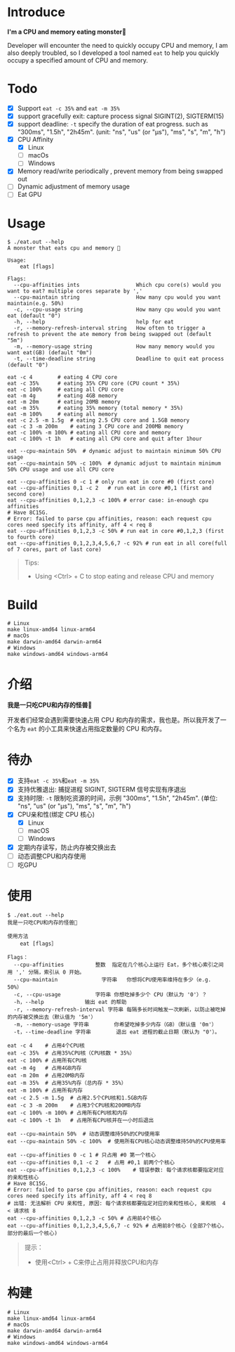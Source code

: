 # Introduce
<b>I'm a CPU and memory eating monster🦕</b>

Developer will encounter the need to quickly occupy CPU and memory, I am also deeply troubled, so I developed a tool named `eat` to help you quickly occupy a specified amount of CPU and memory.

# Todo

- [x] Support `eat -c 35%` and `eat -m 35%`
- [x] support gracefully exit: capture process signal SIGINT(2), SIGTERM(15)
- [x] support deadline: `-t` specify the duration of eat progress. such as "300ms", "1.5h", "2h45m". (unit: "ns", "us" (or "µs"), "ms", "s", "m", "h")
- [x] CPU Affinity
  - [x] Linux
  - [ ] macOs
  - [ ] Windows
- [x] Memory read/write periodically , prevent memory from being swapped out
- [ ] Dynamic adjustment of memory usage
- [ ] Eat GPU

# Usage

```shell
$ ./eat.out --help
A monster that eats cpu and memory 🦕

Usage:
    eat [flags]

Flags:
  --cpu-affinities ints                  Which cpu core(s) would you want to eat? multiple cores separate by ','
  --cpu-maintain string                  How many cpu would you want maintain(e.g. 50%)
  -c, --cpu-usage string                 How many cpu would you want eat (default "0")
  -h, --help                             help for eat
  -r, --memory-refresh-interval string   How often to trigger a refresh to prevent the ate memory from being swapped out (default "5m")
  -m, --memory-usage string              How many memory would you want eat(GB) (default "0m")
  -t, --time-deadline string             Deadline to quit eat process (default "0")
```

```shell
eat -c 4		# eating 4 CPU core
eat -c 35%		# eating 35% CPU core (CPU count * 35%)
eat -c 100%		# eating all CPU core
eat -m 4g		# eating 4GB memory
eat -m 20m		# eating 20MB memory
eat -m 35%		# eating 35% memory (total memory * 35%)
eat -m 100%		# eating all memory
eat -c 2.5 -m 1.5g	# eating 2.5 CPU core and 1.5GB memory
eat -c 3 -m 200m	# eating 3 CPU core and 200MB memory
eat -c 100% -m 100%	# eating all CPU core and memory
eat -c 100% -t 1h	# eating all CPU core and quit after 1hour

eat --cpu-maintain 50%	# dynamic adjust to maintain minimum 50% CPU usage
eat --cpu-maintain 50% -c 100%	# dynamic adjust to maintain minimum 50% CPU usage and use all CPU core

eat --cpu-affinities 0 -c 1	# only run eat in core #0 (first core)
eat --cpu-affinities 0,1 -c 2	# run eat in core #0,1 (first and second core)
eat --cpu-affinities 0,1,2,3 -c 100% # error case: in-enough cpu affinities
# Have 8C15G.
# Error: failed to parse cpu affinities, reason: each request cpu cores need specify its affinity, aff 4 < req 8
eat --cpu-affinities 0,1,2,3 -c 50%	# run eat in core #0,1,2,3 (first to fourth core)
eat --cpu-affinities 0,1,2,3,4,5,6,7 -c 92%	# run eat in all core(full of 7 cores, part of last core)

```

> Tips:
> - Using \<Ctrl\> + C to stop eating and release CPU and memory

# Build

```shell
# Linux
make linux-amd64 linux-arm64
# macOs
make darwin-amd64 darwin-arm64
# Windows
make windows-amd64 windows-arm64
```

# 介绍
<b>我是一只吃CPU和内存的怪兽🦕</b>

开发者们经常会遇到需要快速占用 CPU 和内存的需求，我也是。所以我开发了一个名为 `eat` 的小工具来快速占用指定数量的 CPU 和内存。

# 待办

- [x] 支持`eat -c 35%`和`eat -m 35%`
- [x] 支持优雅退出: 捕捉进程 SIGINT, SIGTERM 信号实现有序退出
- [x] 支持时限: `-t` 限制吃资源的时间，示例 "300ms", "1.5h", "2h45m". (单位: "ns", "us" (or "µs"), "ms", "s", "m", "h")
- [x] CPU亲和性(绑定 CPU 核心)
  - [X] Linux 
  - [ ] macOS
  - [ ] Windows
- [x] 定期内存读写，防止内存被交换出去
- [ ] 动态调整CPU和内存使用
- [ ] 吃GPU

# 使用


```shell
$ ./eat.out --help
我是一只吃CPU和内存的怪兽🦕

使用方法
    eat [flags］

Flags：
  --cpu-affinities 			整数	指定在几个核心上运行 Eat，多个核心索引之间用 ',' 分隔，索引从 0 开始。
  --cpu-maintain 			  字符串	你想将CPU使用率维持在多少（e.g. 50%）
  -c, --cpu-usage 			字符串	你想吃掉多少个 CPU（默认为 '0'）？
  -h，--help				输出 eat 的帮助
  -r, --memory-refresh-interval 字符串	每隔多长时间触发一次刷新，以防止被吃掉的内存被交换出去（默认值为 '5m'）
  -m, --memory-usage 字符串		你希望吃掉多少内存（GB）（默认值 '0m'）
  -t，--time-deadline 字符串		退出 eat 进程的截止日期（默认为 "0'）。
```

```shell
eat -c 4	# 占用4个CPU核
eat -c 35%	# 占用35%CPU核（CPU核数 * 35%）
eat -c 100%	# 占用所有CPU核
eat -m 4g	# 占用4GB内存
eat -m 20m	# 占用20MB内存
eat -m 35%	# 占用35%内存（总内存 * 35%）
eat -m 100%	# 占用所有内存
eat -c 2.5 -m 1.5g	# 占用2.5个CPU核和1.5GB内存
eat -c 3 -m 200m	# 占用3个CPU核和200MB内存
eat -c 100% -m 100%	# 占用所有CPU核和内存
eat -c 100% -t 1h	# 占用所有CPU核并在一小时后退出

eat --cpu-maintain 50%	# 动态调整维持50%的CPU使用率
eat --cpu-maintain 50% -c 100%	# 使用所有CPU核心动态调整维持50%的CPU使用率

eat --cpu-affinities 0 -c 1	# 只占用 #0 第一个核心
eat --cpu-affinities 0,1 -c 2	# 占用 #0,1 前两个个核心
eat --cpu-affinities 0,1,2,3 -c 100%	# 错误参数: 每个请求核都要指定对应的亲和性核心
# Have 8C15G.
# Error: failed to parse cpu affinities, reason: each request cpu cores need specify its affinity, aff 4 < req 8
# 出错: 无法解析 CPU 亲和性, 原因: 每个请求核都要指定对应的亲和性核心, 亲和核  4 < 请求核 8
eat --cpu-affinities 0,1,2,3 -c 50%	# 占用前4个核心
eat --cpu-affinities 0,1,2,3,4,5,6,7 -c 92%	# 占用前8个核心 (全部7个核心，部分的最后一个核心)
```

> 提示：
> - 使用\<Ctrl\> + C来停止占用并释放CPU和内存

# 构建

```shell
# Linux
make linux-amd64 linux-arm64
# macOs
make darwin-amd64 darwin-arm64
# Windows
make windows-amd64 windows-arm64
```
